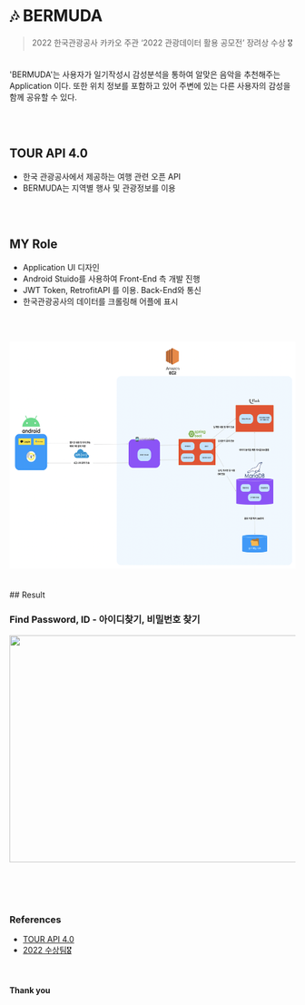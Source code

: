 # 🎶 BERMUDA
> 2022 한국관광공사 카카오 주관 ‘2022 관광데이터 활용 공모전’ 장려상 수상 🎖️️

<br>
'BERMUDA'는 사용자가 일기작성시 감성분석을 통하여 알맞은 음악을 추천해주는 Application 이다. 또한 위치 정보를 포함하고 있어 주변에 있는 다른 사용자의 감성을 함께 공유할 수 있다.

<br><br>
## TOUR API 4.0

- 한국 관광공사에서 제공하는 여행 관련 오픈 API
- BERMUDA는 지역별 행사 및 관광정보를 이용

<BR><BR>
## MY Role
- Application UI 디자인
- Android Stuido를 사용하여 Front-End 측 개발 진행
- JWT Token, RetrofitAPI 를 이용. Back-End와 통신
- 한국관광공사의 데이터를 크롤링해 어플에 표시

<BR><BR>
  <div align=center> <img src="./images/diagram.png" style="width:630px" height="400px"></div>
  <BR><BR>
## Result

### Find Password, ID - 아이디찾기, 비밀번호 찾기
<div align=center> <img src="./images/find.png" style="width:630px" height="400px"></div>

<br>



  <BR><BR>
### References
- [TOUR API 4.0](https://api.visitkorea.or.kr/#/)
- [2022 수상팀🎖](https://api.visitkorea.or.kr/#/cntBoardDetail?no=2/)

<BR><BR>
**Thank you**

